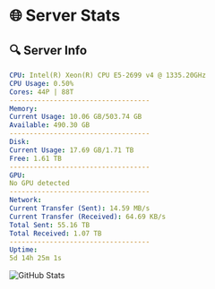 # 🌐 Server Stats
## 🔍 Server Info
```yaml
CPU: Intel(R) Xeon(R) CPU E5-2699 v4 @ 1335.20GHz
CPU Usage: 0.50%
Cores: 44P | 88T
-----------------------------------
Memory:
Current Usage: 10.06 GB/503.74 GB
Available: 490.30 GB
-----------------------------------
Disk:
Current Usage: 17.69 GB/1.71 TB
Free: 1.61 TB
-----------------------------------
GPU:
No GPU detected
-----------------------------------
Network:
Current Transfer (Sent): 14.59 MB/s
Current Transfer (Received): 64.69 KB/s
Total Sent: 55.16 TB
Total Received: 1.07 TB
-----------------------------------
Uptime:
5d 14h 25m 1s
```
![GitHub Stats](https://img.shields.io/badge/Updated-2025-02-13_13:08:19-blue)